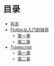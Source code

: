 <!--
 * @Description: In User Settings Edit
 * @Author: your name
 * @Date: 2019-08-14 10:59:13
 * @LastEditTime: 2019-08-14 13:56:42
 * @LastEditors: Please set LastEditors
 -->

# 目录


* [前言](README.md)
* [Flutter从入门到放弃](flutter/README.md)
    * [第一章](flutter/chapter1.md)
    * [第二章](flutter/chapter2.md)
* [Typescript](part2/README.md)
    * [第一章](part2/chapter1.md)
    * [第二章](part2/chapter2.md)

